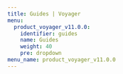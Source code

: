 ```yaml
---
title: Guides | Voyager
menu:
  product_voyager_v11.0.0:
    identifier: guides
    name: Guides
    weight: 40
    pre: dropdown
menu_name: product_voyager_v11.0.0
---
```


